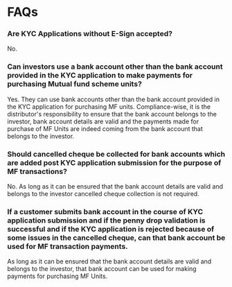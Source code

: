 # FAQs

### Are KYC Applications without E-Sign accepted?
No. 

### Can investors use a bank account other than the bank account provided in the KYC application to make payments for purchasing Mutual fund scheme units?
Yes. They can use bank accounts other than the bank account provided in the KYC application for purchasing MF units. Compliance-wise, it is the distributor's responsibility to ensure that the bank account belongs to the investor, bank account details are valid and the payments made for purchase of MF Units are indeed coming from the bank account that belongs to the investor.

### Should cancelled cheque be collected for bank accounts which are added post KYC application submission for the purpose of MF transactions?
No. As long as it can be ensured that the bank account details are valid and belongs to the investor cancelled cheque collection is not required.

### If a customer submits bank account in the course of KYC application submission and if the penny drop validation is successful and if the KYC application is rejected because of some issues in the cancelled cheque, can that bank account be used for MF transaction payments.
As long as it can be ensured that the bank account details are valid and belongs to the investor, that bank account can be used for making payments for purchasing MF Units.


